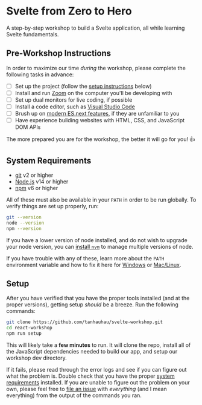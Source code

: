 # Svelte from Zero to Hero

A step-by-step workshop to build a Svelte application, all while learning Svelte fundamentals.

## Pre-Workshop Instructions

In order to maximize our time _during_ the workshop, please complete the following tasks in advance:

- [ ] Set up the project (follow the [setup instructions](#system-requirements) below)
- [ ] Install and run [Zoom](https://zoom.us/) on the computer you'll be developing with
- [ ] Set up dual monitors for live coding, if possible
- [ ] Install a code editor, such as [Visual Studio Code](https://code.visualstudio.com/)
- [ ] Brush up on [modern ES.next features](https://javascript.info), if they are unfamiliar to you
- [ ] Have experience building websites with HTML, CSS, and JavaScript DOM APIs

The more prepared you are for the workshop, the better it will go for you! 👍

## System Requirements

- [git](https://git-scm.com/) v2 or higher
- [Node.js](https://nodejs.org/en/) v14 or higher
- [npm](https://docs.npmjs.com/downloading-and-installing-node-js-and-npm) v6 or higher

All of these must also be available in your `PATH` in order to be run globally. To verify things are set up properly, run:

```sh
git --version
node --version
npm --version
```

If you have a lower version of node installed, and do not wish to upgrade your node version, you can [install `nvm`](https://github.com/creationix/nvm#install-script) to manage multiple versions of node.

If you have trouble with any of these, learn more about the `PATH` environment variable and how to fix it here for [Windows](https://www.howtogeek.com/118594/how-to-edit-your-system-path-for-easy-command-line-access/) or [Mac/Linux](http://stackoverflow.com/a/24322978/971592).

## Setup

After you have verified that you have the proper tools installed (and at the proper versions), getting setup _should_ be a breeze. Run the following commands:

```sh
git clone https://github.com/tanhauhau/svelte-workshop.git
cd react-workshop
npm run setup
```

This will likely take a **few minutes** to run. It will clone the repo, install all of the JavaScript dependencies needed to build our app, and setup our workshop dev directory.

If it fails, please read through the error logs and see if you can figure out what the problem is. Double check that you have the proper [system requirements](#system-requirements) installed. If you are unable to figure out the problem on your own, please feel free to [file an issue](https://github.com/tanhauhau/svelte-workshop/issues/new) with _everything_ (and I mean everything) from the output of the commands you ran.

